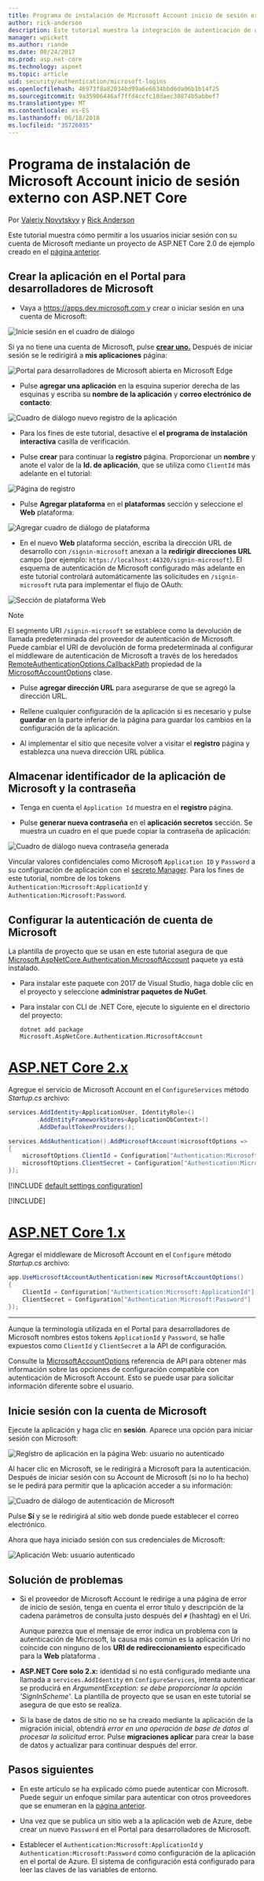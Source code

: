 ```yaml
---
title: Programa de instalación de Microsoft Account inicio de sesión externo con ASP.NET Core
author: rick-anderson
description: Este tutorial muestra la integración de autenticación de usuario de cuenta de Microsoft en una aplicación existente de ASP.NET Core.
manager: wpickett
ms.author: riande
ms.date: 08/24/2017
ms.prod: asp.net-core
ms.technology: aspnet
ms.topic: article
uid: security/authentication/microsoft-logins
ms.openlocfilehash: 46973f8a82034bd99a6e6634bbd6da06b1b14f25
ms.sourcegitcommit: 9a35906446af7ffd4ccfc18daec38874b5abbef7
ms.translationtype: MT
ms.contentlocale: es-ES
ms.lasthandoff: 06/18/2018
ms.locfileid: "35726035"
---
```

# <a name="microsoft-account-external-login-setup-with-aspnet-core"></a>Programa de instalación de Microsoft Account inicio de sesión externo con ASP.NET Core

Por [Valeriy Novytskyy](https://github.com/01binary) y [Rick Anderson](https://twitter.com/RickAndMSFT)

Este tutorial muestra cómo permitir a los usuarios iniciar sesión con su cuenta de Microsoft mediante un proyecto de ASP.NET Core 2.0 de ejemplo creado en el [página anterior](xref:security/authentication/social/index).

## <a name="create-the-app-in-microsoft-developer-portal"></a>Crear la aplicación en el Portal para desarrolladores de Microsoft

* Vaya a [ https://apps.dev.microsoft.com ](https://apps.dev.microsoft.com) y crear o iniciar sesión en una cuenta de Microsoft:

![Inicie sesión en el cuadro de diálogo](index/_static/MicrosoftDevLogin.png)

Si ya no tiene una cuenta de Microsoft, pulse  **[crear uno.](https://signup.live.com/signup?wa=wsignin1.0&rpsnv=13&ct=1478151035&rver=6.7.6643.0&wp=SAPI_LONG&wreply=https%3a%2f%2fapps.dev.microsoft.com%2fLoginPostBack&id=293053&aadredir=1&contextid=D70D4F21246BAB50&bk=1478151036&uiflavor=web&uaid=f0c3de863a914c358b8dc01b1ff49e85&mkt=EN-US&lc=1033&lic=1)** Después de iniciar sesión se le redirigirá a **mis aplicaciones** página:

![Portal para desarrolladores de Microsoft abierta en Microsoft Edge](index/_static/MicrosoftDev.png)

* Pulse **agregar una aplicación** en la esquina superior derecha de las esquinas y escriba su **nombre de la aplicación** y **correo electrónico de contacto**:

![Cuadro de diálogo nuevo registro de la aplicación](index/_static/MicrosoftDevAppCreate.png)

* Para los fines de este tutorial, desactive el **el programa de instalación interactiva** casilla de verificación.

* Pulse **crear** para continuar la **registro** página. Proporcionar un **nombre** y anote el valor de la **Id. de aplicación**, que se utiliza como `ClientId` más adelante en el tutorial:

![Página de registro](index/_static/MicrosoftDevAppReg.png)

* Pulse **Agregar plataforma** en el **plataformas** sección y seleccione el **Web** plataforma:

![Agregar cuadro de diálogo de plataforma](index/_static/MicrosoftDevAppPlatform.png)

* En el nuevo **Web** plataforma sección, escriba la dirección URL de desarrollo con `/signin-microsoft` anexan a la **redirigir direcciones URL** campo (por ejemplo: `https://localhost:44320/signin-microsoft`). El esquema de autenticación de Microsoft configurado más adelante en este tutorial controlará automáticamente las solicitudes en `/signin-microsoft` ruta para implementar el flujo de OAuth:

![Sección de plataforma Web](index/_static/MicrosoftRedirectUri.png)

> [!NOTE]
> El segmento URI `/signin-microsoft` se establece como la devolución de llamada predeterminada del proveedor de autenticación de Microsoft. Puede cambiar el URI de devolución de forma predeterminada al configurar el middleware de autenticación de Microsoft a través de los heredados [RemoteAuthenticationOptions.CallbackPath](/dotnet/api/microsoft.aspnetcore.authentication.remoteauthenticationoptions.callbackpath) propiedad de la [MicrosoftAccountOptions](/dotnet/api/microsoft.aspnetcore.authentication.microsoftaccount.microsoftaccountoptions) clase.

* Pulse **agregar dirección URL** para asegurarse de que se agregó la dirección URL.

* Rellene cualquier configuración de la aplicación si es necesario y pulse **guardar** en la parte inferior de la página para guardar los cambios en la configuración de la aplicación.

* Al implementar el sitio que necesite volver a visitar el **registro** página y establezca una nueva dirección URL pública.

## <a name="store-microsoft-application-id-and-password"></a>Almacenar identificador de la aplicación de Microsoft y la contraseña

* Tenga en cuenta el `Application Id` muestra en el **registro** página.

* Pulse **generar nueva contraseña** en el **aplicación secretos** sección. Se muestra un cuadro en el que puede copiar la contraseña de aplicación:

![Cuadro de diálogo nueva contraseña generada](index/_static/MicrosoftDevPassword.png)

Vincular valores confidenciales como Microsoft `Application ID` y `Password` a su configuración de aplicación con el [secreto Manager](xref:security/app-secrets). Para los fines de este tutorial, nombre de los tokens `Authentication:Microsoft:ApplicationId` y `Authentication:Microsoft:Password`.

## <a name="configure-microsoft-account-authentication"></a>Configurar la autenticación de cuenta de Microsoft

La plantilla de proyecto que se usan en este tutorial asegura de que [Microsoft.AspNetCore.Authentication.MicrosoftAccount](https://www.nuget.org/packages/Microsoft.AspNetCore.Authentication.MicrosoftAccount) paquete ya está instalado.

* Para instalar este paquete con 2017 de Visual Studio, haga doble clic en el proyecto y seleccione **administrar paquetes de NuGet**.
* Para instalar con CLI de .NET Core, ejecute lo siguiente en el directorio del proyecto:

   `dotnet add package Microsoft.AspNetCore.Authentication.MicrosoftAccount`

# <a name="aspnet-core-2xtabaspnetcore2x"></a>[ASP.NET Core 2.x](#tab/aspnetcore2x/)

Agregue el servicio de Microsoft Account en el `ConfigureServices` método *Startup.cs* archivo:

```csharp
services.AddIdentity<ApplicationUser, IdentityRole>()
        .AddEntityFrameworkStores<ApplicationDbContext>()
        .AddDefaultTokenProviders();

services.AddAuthentication().AddMicrosoftAccount(microsoftOptions =>
{
    microsoftOptions.ClientId = Configuration["Authentication:Microsoft:ApplicationId"];
    microsoftOptions.ClientSecret = Configuration["Authentication:Microsoft:Password"];
});
```

[!INCLUDE [default settings configuration](includes/default-settings.md)]

[!INCLUDE[](~/includes/chain-auth-providers.md)]

# <a name="aspnet-core-1xtabaspnetcore1x"></a>[ASP.NET Core 1.x](#tab/aspnetcore1x/)

Agregar el middleware de Microsoft Account en el `Configure` método *Startup.cs* archivo:

```csharp
app.UseMicrosoftAccountAuthentication(new MicrosoftAccountOptions()
{
    ClientId = Configuration["Authentication:Microsoft:ApplicationId"],
    ClientSecret = Configuration["Authentication:Microsoft:Password"]
});
```

---

Aunque la terminología utilizada en el Portal para desarrolladores de Microsoft nombres estos tokens `ApplicationId` y `Password`, se halle expuestos como `ClientId` y `ClientSecret` a la API de configuración.

Consulte la [MicrosoftAccountOptions](/dotnet/api/microsoft.aspnetcore.builder.microsoftaccountoptions) referencia de API para obtener más información sobre las opciones de configuración compatible con autenticación de Microsoft Account. Esto se puede usar para solicitar información diferente sobre el usuario.

## <a name="sign-in-with-microsoft-account"></a>Inicie sesión con la cuenta de Microsoft

Ejecute la aplicación y haga clic en **sesión**. Aparece una opción para iniciar sesión con Microsoft:

![Registro de aplicación en la página Web: usuario no autenticado](index/_static/DoneMicrosoft.png)

Al hacer clic en Microsoft, se le redirigirá a Microsoft para la autenticación. Después de iniciar sesión con su Account de Microsoft (si no lo ha hecho) se le pedirá para permitir que la aplicación acceder a su información:

![Cuadro de diálogo de autenticación de Microsoft](index/_static/MicrosoftLogin.png)

Pulse **Sí** y se le redirigirá al sitio web donde puede establecer el correo electrónico.

Ahora que haya iniciado sesión con sus credenciales de Microsoft:

![Aplicación Web: usuario autenticado](index/_static/Done.png)

## <a name="troubleshooting"></a>Solución de problemas

* Si el proveedor de Microsoft Account le redirige a una página de error de inicio de sesión, tenga en cuenta el error título y descripción de la cadena parámetros de consulta justo después del `#` (hashtag) en el Uri.

  Aunque parezca que el mensaje de error indica un problema con la autenticación de Microsoft, la causa más común es la aplicación Uri no coincide con ninguno de los **URI de redireccionamiento** especificado para la **Web** plataforma .
* **ASP.NET Core solo 2.x:** identidad si no está configurado mediante una llamada a `services.AddIdentity` en `ConfigureServices`, intenta autenticar se producirá en *ArgumentException: se debe proporcionar la opción 'SignInScheme'*. La plantilla de proyecto que se usan en este tutorial se asegura de que esto se realiza.
* Si la base de datos de sitio no se ha creado mediante la aplicación de la migración inicial, obtendrá *error en una operación de base de datos al procesar la solicitud* error. Pulse **migraciones aplicar** para crear la base de datos y actualizar para continuar después del error.

## <a name="next-steps"></a>Pasos siguientes

* En este artículo se ha explicado cómo puede autenticar con Microsoft. Puede seguir un enfoque similar para autenticar con otros proveedores que se enumeran en la [página anterior](xref:security/authentication/social/index).

* Una vez que se publica un sitio web a la aplicación web de Azure, debe crear un nuevo `Password` en el Portal para desarrolladores de Microsoft.

* Establecer el `Authentication:Microsoft:ApplicationId` y `Authentication:Microsoft:Password` como configuración de la aplicación en el portal de Azure. El sistema de configuración está configurado para leer las claves de las variables de entorno.
